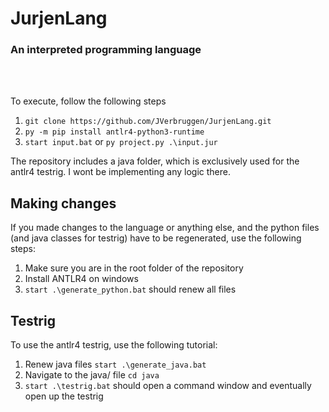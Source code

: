 # JurjenLang
### An interpreted programming language

<br>
<br>

To execute, follow the following steps
1. `git clone https://github.com/JVerbruggen/JurjenLang.git`
2. `py -m pip install antlr4-python3-runtime`
3. `start input.bat` or `py project.py .\input.jur`

The repository includes a java folder, which is exclusively used for the antlr4 testrig. I wont be implementing any logic there.

## Making changes

If you made changes to the language or anything else, and the python files (and java classes for testrig) have to be regenerated, use the following steps:
1. Make sure you are in the root folder of the repository
2. Install ANTLR4 on windows
3. `start .\generate_python.bat` should renew all files

## Testrig

To use the antlr4 testrig, use the following tutorial:
1. Renew java files `start .\generate_java.bat`
2. Navigate to the java/ file `cd java`
3. `start .\testrig.bat` should open a command window and eventually open up the testrig
